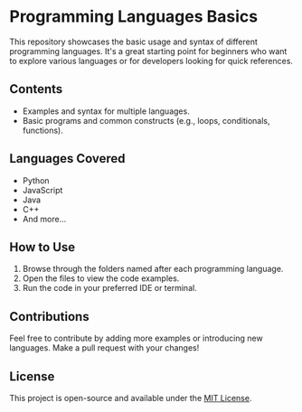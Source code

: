 # Programming Languages Basics

This repository showcases the basic usage and syntax of different programming languages. It's a great starting point for beginners who want to explore various languages or for developers looking for quick references.

## Contents
- Examples and syntax for multiple languages.
- Basic programs and common constructs (e.g., loops, conditionals, functions).

## Languages Covered
- Python
- JavaScript
- Java
- C++
- And more...

## How to Use
1. Browse through the folders named after each programming language.
2. Open the files to view the code examples.
3. Run the code in your preferred IDE or terminal.

## Contributions
Feel free to contribute by adding more examples or introducing new languages. Make a pull request with your changes!

## License
This project is open-source and available under the [MIT License](LICENSE).
